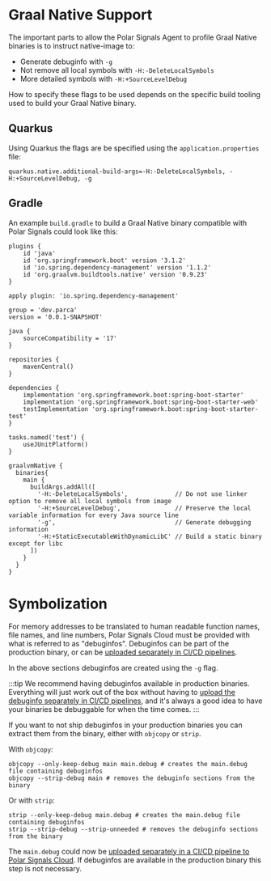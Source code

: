 # Graal Native Support

The important parts to allow the Polar Signals Agent to profile Graal Native binaries is to instruct native-image to:

* Generate debuginfo with `-g`
* Not remove all local symbols with `-H:-DeleteLocalSymbols`
* More detailed symbols with `-H:+SourceLevelDebug`

How to specify these flags to be used depends on the specific build tooling used to build your Graal Native binary.

## Quarkus

Using Quarkus the flags are be specified using the `application.properties` file:

```
quarkus.native.additional-build-args=-H:-DeleteLocalSymbols, -H:+SourceLevelDebug, -g
```

## Gradle

An example `build.gradle` to build a Graal Native binary compatible with Polar Signals could look like this:

```
plugins {
	id 'java'
	id 'org.springframework.boot' version '3.1.2'
	id 'io.spring.dependency-management' version '1.1.2'
	id 'org.graalvm.buildtools.native' version '0.9.23'
}

apply plugin: 'io.spring.dependency-management'

group = 'dev.parca'
version = '0.0.1-SNAPSHOT'

java {
	sourceCompatibility = '17'
}

repositories {
	mavenCentral()
}

dependencies {
	implementation 'org.springframework.boot:spring-boot-starter'
	implementation 'org.springframework.boot:spring-boot-starter-web'
	testImplementation 'org.springframework.boot:spring-boot-starter-test'
}

tasks.named('test') {
	useJUnitPlatform()
}

graalvmNative {
  binaries{
    main {
      buildArgs.addAll([
        '-H:-DeleteLocalSymbols',             // Do not use linker option to remove all local symbols from image
        '-H:+SourceLevelDebug',               // Preserve the local variable information for every Java source line
        '-g',                                 // Generate debugging information
        '-H:+StaticExecutableWithDynamicLibC' // Build a static binary except for libc
      ])
    }
  }
}
```

# Symbolization

For memory addresses to be translated to human readable function names, file names, and line numbers, Polar Signals Cloud must be provided with what is referred to as "debuginfos". Debuginfos can be part of the production binary, or can be [uploaded separately in CI/CD pipelines](/docs/uploading-debuginfos).

In the above sections debuginfos are created using the `-g` flag.

:::tip
We recommend having debuginfos available in production binaries. Everything will just work out of the box without having to [upload the debuginfo separately in CI/CD pipelines](/docs/uploading-debuginfos), and it's always a good idea to have your binaries be debuggable for when the time comes.
:::

If you want to not ship debuginfos in your production binaries you can extract them from the binary, either with `objcopy` or `strip`.

With `objcopy`:

```
objcopy --only-keep-debug main main.debug # creates the main.debug file containing debuginfos
objcopy --strip-debug main # removes the debuginfo sections from the binary
```

Or with `strip`:

```
strip --only-keep-debug main.debug # creates the main.debug file containing debuginfos
strip --strip-debug --strip-unneeded # removes the debuginfo sections from the binary
```

The `main.debug` could now be [uploaded separately in a CI/CD pipeline to Polar Signals Cloud](/docs/uploading-debuginfos). If debuginfos are available in the production binary this step is not necessary.
